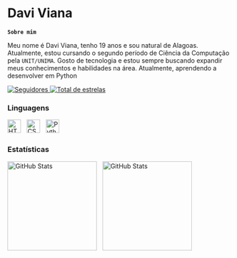# Davi Viana

**`Sobre mim`**

Meu nome é Davi Viana, tenho 19 anos e sou natural de Alagoas. Atualmente, estou cursando o segundo período de Ciência da Computação pela `UNIT/UNIMA`. Gosto de tecnologia e estou sempre buscando expandir meus conhecimentos e habilidades na área. Atualmente, aprendendo a desenvolver em Python

<p align='left'>
    <a href="https://github.com/YukiYumishii?tab=followers">
        <img 
            alt="Seguidores" 
            title="Me siga no GitHub" 
            src="https://custom-icon-badges.demolab.com/github/followers/YukiYumishii?color=236ad3&labelColor=1155ba&style=for-the-badge&logo=github&label=Seguidores&logoColor=white"
        />
    </a>
    <a href = "https://github.com/YukiYumishii?tab=repositories&sort=stargazers">
        <img
            alt = "Total de estrelas"
            title = "Total de estrelas GitHub"
            src = "https://custom-icon-badges.demolab.com/github/stars/YukiYumishii?color=55960c&style=for-the-badge&labelColor=488207&logo=star&label=estrelas"
        />
    </a>
</p>

### Linguagens 

<p>
    <img 
        align="left" 
        alt="HTML"
        title="HTML" 
        width="30px" 
        style="padding-right: 10px;" 
        src="https://cdn.jsdelivr.net/gh/devicons/devicon@latest/icons/html5/html5-original.svg" 
    />
    <img 
        align="left" 
        alt="CSS" 
        title="CSS"
        width="30px" 
        style="padding-right: 10px;" 
        src="https://cdn.jsdelivr.net/gh/devicons/devicon@latest/icons/css3/css3-original.svg" 
    />
    <img 
        align="left" 
        alt="Python" 
        title="Python"
        width="30px" 
        style="padding-right: 10px;" 
        src="https://cdn.jsdelivr.net/gh/devicons/devicon@latest/icons/python/python-original.svg" 
    />
</p>

<br/>
<br/>

### Estatísticas

<p>
  <img 
    align="left" 
    alt="GitHub Stats" 
    height="200" 
    style="padding-right: 10px;" 
    src="https://github-readme-stats.vercel.app/api?username=YukiYumishii&show_icons=true&theme=tokyonight&include_all_commits=true&locale=pt-br" 
  />

<img 
      align="left" 
      alt="GitHub Stats" 
      height="200" 
      src="https://github-readme-stats.vercel.app/api/top-langs/?username=yukiyumishii&theme=tokyonight&layout=compact&custom_title=Tecnologias&langs_count=9" 
  />
</p>
